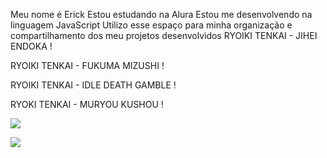 Meu nome é Erick
Estou estudando na Alura
Estou me desenvolvendo na linguagem JavaScript
Utilizo esse espaço para minha organização e compartilhamento dos meu projetos desenvolvidos
RYOIKI TENKAI - JIHEI ENDOKA !

RYOIKI  TENKAI - FUKUMA MIZUSHI !

RYOIKI TENKAI - IDLE DEATH GAMBLE !

RYOKI TENKAI - MURYOU KUSHOU ! 

![](https://media.tenor.com/EjgO4DQeVYUAAAAM/hakari-dance.gif)

![](https://media.tenor.com/VgQGIDtP6ecAAAAM/jujutsu-kaisen-sukuna.gif)

